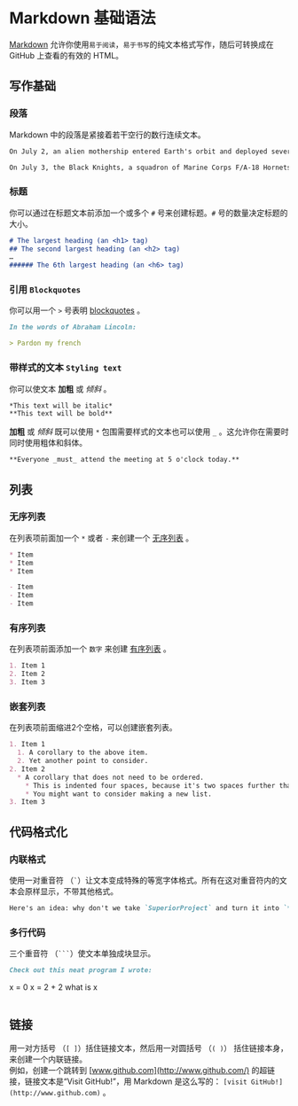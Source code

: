 # Markdown 基础语法 #

[Markdown](http://daringfireball.net/projects/markdown/) 允许你使用`易于阅读`，`易于书写`的纯文本格式写作，随后可转换成在 GitHub 上查看的有效的 HTML。

## 写作基础 ##

### 段落 ###
Markdown 中的段落是紧接着若干空行的数行连续文本。
```Markdown
On July 2, an alien mothership entered Earth's orbit and deployed several dozen saucer-shaped "destroyer" spacecraft, each 15 miles (24 km) wide.

On July 3, the Black Knights, a squadron of Marine Corps F/A-18 Hornets, participated in an assault on a destroyer near the city of Los Angeles.
```

### 标题 ###
你可以通过在标题文本前添加一个或多个 `#` 号来创建标题。`#` 号的数量决定标题的大小。
```Markdown
# The largest heading (an <h1> tag)
## The second largest heading (an <h2> tag)
…
###### The 6th largest heading (an <h6> tag)
```
### 引用 `Blockquotes` ###
你可以用一个 `>` 号表明 [blockquotes](https://developer.mozilla.org/en-US/docs/Web/HTML/Element/blockquote) 。
```Markdown
In the words of Abraham Lincoln:

> Pardon my french
```

### 带样式的文本 `Styling text` ###
你可以使文本 **加粗** 或 *倾斜* 。
```markdown
*This text will be italic*
**This text will be bold**
```
**加粗** 或 *倾斜* 既可以使用 `*` 包围需要样式的文本也可以使用 `_` 。这允许你在需要时同时使用粗体和斜体。
```markdown
**Everyone _must_ attend the meeting at 5 o'clock today.**
```

## 列表 ##

### 无序列表 ###
在列表项前面加一个 `*` 或者 `-` 来创建一个 [无序列表](https://developer.mozilla.org/en-US/docs/Web/HTML/Element/ul) 。
```markdown
* Item
* Item
* Item

- Item
- Item
- Item
```

### 有序列表 ###
在列表项前面添加一个 `数字` 来创建 [有序列表](https://developer.mozilla.org/en-US/docs/Web/HTML/Element/ul) 。
```markdown
1. Item 1
2. Item 2
3. Item 3
```

### 嵌套列表 ###
在列表项前面缩进2个空格，可以创建嵌套列表。
```markdown
1. Item 1
  1. A corollary to the above item.
  2. Yet another point to consider.
2. Item 2
  * A corollary that does not need to be ordered.
    * This is indented four spaces, because it's two spaces further than the item above.
    * You might want to consider making a new list.
3. Item 3
```

## 代码格式化 ##

### 内联格式 ###
使用一对重音符 （`` ` ``）让文本变成特殊的等宽字体格式。所有在这对重音符内的文本会原样显示，不带其他格式。
```markdown
Here's an idea: why don't we take `SuperiorProject` and turn it into `**Reasonable**Project`.
```

### 多行代码 ###
三个重音符 （`` ``` ``）使文本单独成块显示。
```markdown
Check out this neat program I wrote: 

```
x = 0
x = 2 + 2
what is x
```
```

## 链接 ##
用一对方括号 （`[ ]`）括住链接文本，然后用一对圆括号 （`( )`） 括住链接本身，来创建一个内联链接。  
例如，创建一个跳转到 [www.github.com](http://www.github.com/) 的超链接，链接文本是“Visit GitHub!”，用 Markdown 是这么写的： `[visit GitHub!](http://www.github.com)` 。
